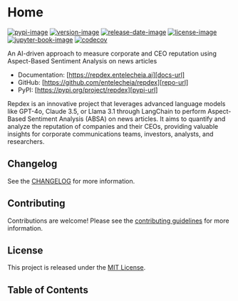 # Home

[![pypi-image]][pypi-url]
[![version-image]][release-url]
[![release-date-image]][release-url]
[![license-image]][license-url]
[![jupyter-book-image]][docs-url]
[![codecov][codecov-image]][codecov-url]

<!-- Links: -->
[hyperfast python template]: https://github.com/entelecheia/hyperfast-python-template

[codecov-image]: https://codecov.io/gh/entelecheia/repdex/branch/main/graph/badge.svg?token=IluWv2HY3z
[codecov-url]: https://codecov.io/gh/entelecheia/repdex
[pypi-image]: https://img.shields.io/pypi/v/repdex
[license-image]: https://img.shields.io/github/license/entelecheia/repdex
[license-url]: https://github.com/entelecheia/repdex/blob/main/LICENSE
[version-image]: https://img.shields.io/github/v/release/entelecheia/repdex?sort=semver
[release-date-image]: https://img.shields.io/github/release-date/entelecheia/repdex
[release-url]: https://github.com/entelecheia/repdex/releases
[jupyter-book-image]: https://jupyterbook.org/en/stable/_images/badge.svg

[repo-url]: https://github.com/entelecheia/repdex
[pypi-url]: https://pypi.org/project/repdex
[docs-url]: https://repdex.entelecheia.ai
[changelog]: https://github.com/entelecheia/repdex/blob/main/CHANGELOG.md
[contributing guidelines]: https://github.com/entelecheia/repdex/blob/main/CONTRIBUTING.md
<!-- Links: -->

An AI-driven approach to measure corporate and CEO reputation using Aspect-Based Sentiment Analysis on news articles

- Documentation: [https://repdex.entelecheia.ai][docs-url]
- GitHub: [https://github.com/entelecheia/repdex][repo-url]
- PyPI: [https://pypi.org/project/repdex][pypi-url]

Repdex is an innovative project that leverages advanced language models like GPT-4o, Claude 3.5, or Llama 3.1 through LangChain to perform Aspect-Based Sentiment Analysis (ABSA) on news articles. It aims to quantify and analyze the reputation of companies and their CEOs, providing valuable insights for corporate communications teams, investors, analysts, and researchers.

## Changelog

See the [CHANGELOG] for more information.

## Contributing

Contributions are welcome! Please see the [contributing guidelines] for more information.

## License

This project is released under the [MIT License][license-url].

## Table of Contents

```{tableofcontents}
```
